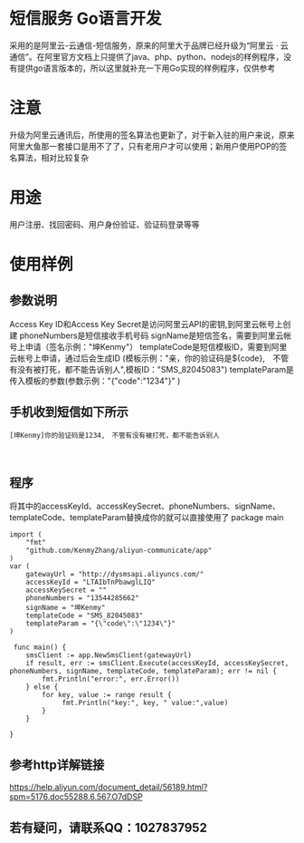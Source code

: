 # 短信服务 Go语言开发 
采用的是阿里云-云通信-短信服务，原来的阿里大于品牌已经升级为“阿里云 · 云通信”。在阿里官方文档上只提供了java、php、python、nodejs的样例程序，没有提供go语言版本的，所以这里就补充一下用Go实现的样例程序，仅供参考

# 注意
升级为阿里云通讯后，所使用的签名算法也更新了，对于新入驻的用户来说，原来阿里大鱼那一套接口是用不了了，只有老用户才可以使用；新用户使用POP的签名算法，相对比较复杂

# 用途
用户注册、找回密码、用户身份验证、验证码登录等等

# 使用样例
## 参数说明
 Access Key ID和Access Key Secret是访问阿里云API的密钥,到阿里云帐号上创建
 phoneNumbers是短信接收手机号码
 signName是短信签名，需要到阿里云帐号上申请（签名示例："坤Kenmy"）
 templateCode是短信模板ID，需要到阿里云帐号上申请，通过后会生成ID (模板示例："亲，你的验证码是${code},　不管有没有被打死，都不能告诉别人",模板ID："SMS_82045083")
 templateParam是传入模板的参数(参数示例："{\"code\":\"1234\"}" )

## 手机收到短信如下所示
	[坤Kenmy]你的验证码是1234,　不管有没有被打死，都不能告诉别人
  

## 程序
将其中的accessKeyId、accessKeySecret、phoneNumbers、signName、templateCode、templateParam替换成你的就可以直接使用了
	package main 

	import (
		"fmt"
		"github.com/KenmyZhang/aliyun-communicate/app"
	)
	var (
		gatewayUrl = "http://dysmsapi.aliyuncs.com/"		
		accessKeyId = "LTAIbTnPbawglLIQ"
		accessKeySecret = ""
		phoneNumbers = "13544285662"
		signName = "坤Kenmy"
		templateCode = "SMS_82045083"
		templateParam = "{\"code\":\"1234\"}"  
	)

	 func main() {
		smsClient := app.NewSmsClient(gatewayUrl)
		if result, err := smsClient.Execute(accessKeyId, accessKeySecret, phoneNumbers, signName, templateCode, templateParam); err != nil {
			fmt.Println("error:", err.Error())
		} else {
			for key, value := range result {
				 fmt.Println("key:", key, " value:",value)
			}
		}

	}
## 参考http详解链接
https://help.aliyun.com/document_detail/56189.html?spm=5176.doc55288.6.567.O7dDSP

## 若有疑问，请联系QQ：1027837952

